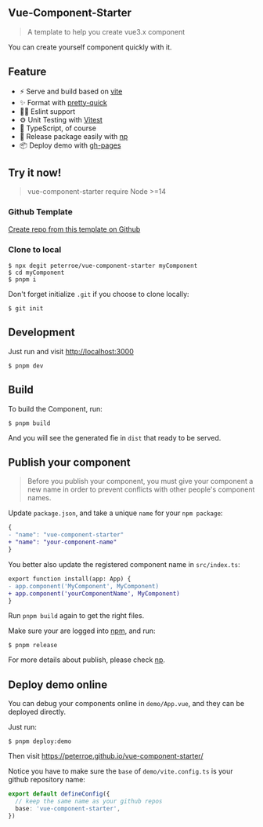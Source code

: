 ## Vue-Component-Starter

> A template to help you create vue3.x component

You can create yourself component quickly with it.

## Feature

- ⚡️ Serve and build based on [vite](https://github.com/vitejs/vite)
- ✨ Format with [pretty-quick](https://github.com/azz/pretty-quick)
- 🤙🏻 Eslint support
- ⚙️ Unit Testing with [Vitest](https://github.com/vitest-dev/vitest)
- 🦾 TypeScript, of course
- 🎈 Release package easily with [np](https://github.com/sindresorhus/np)
- 📦 Deploy demo with [gh-pages](https://github.com/tschaub/gh-pages)

## Try it now!

> vue-component-starter require Node >=14

### Github Template

[Create repo from this template on Github](https://github.com/peterroe/vue-component-starter/generate)

### Clone to local

```shell
$ npx degit peterroe/vue-component-starter myComponent
$ cd myComponent
$ pnpm i
```

Don't forget initialize `.git` if you choose to clone locally:

```shell
$ git init
```

## Development

Just run and visit <http://localhost:3000>

```shell
$ pnpm dev
```

## Build

To build the Component, run:

```shell
$ pnpm build
```

And you will see the generated fie in `dist` that ready to be served.

## Publish your component

> Before you publish your component, you must give your component a new name in order to prevent conflicts with other people's component names.

Update `package.json`, and take a unique `name` for your `npm package`:

```diff
{
- "name": "vue-component-starter"
+ "name": "your-component-name"
}
```

You better also update the registered component name in `src/index.ts`:

```diff
export function install(app: App) {
- app.component('MyComponent', MyComponent)
+ app.component('yourComponentName', MyComponent)
}
```

Run `pnpm build` again to get the right files.

Make sure your are logged into [npm](https://www.npmjs.com/), and run:

```shell
$ pnpm release
```

For more details about publish, please check [np](https://github.com/sindresorhus/np).

## Deploy demo online

You can debug your components online in `demo/App.vue`, and they can be deployed directly.

Just run:

```shell
$ pnpm deploy:demo
```

Then visit <https://peterroe.github.io/vue-component-starter/>

Notice you have to make sure the `base` of `demo/vite.config.ts` is your github repository name:

```ts
export default defineConfig({
  // keep the same name as your github repos
  base: 'vue-component-starter',
})
```
